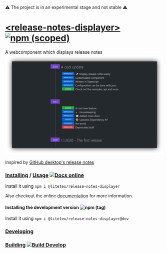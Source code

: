 ⚠ The project is in an experimental stage and not stable ⚠

# [&lt;release-notes-displayer>](https://litetex.github.io/release-notes-displayer) [![npm (scoped)](https://img.shields.io/npm/v/@litetex/release-notes-displayer)](https://www.npmjs.com/package/@litetex/release-notes-displayer)

A webcomponent which displays release notes
![release-notes-displayer example screenshot](assets/demo.png)

Inspired by [GitHub desktop's release notes](https://desktop.github.com/release-notes/)

### [Installing](https://litetex.github.io/release-notes-displayer/install) / [Usage](https://litetex.github.io/release-notes-displayer/examples) [![Docs online](https://img.shields.io/badge/docs-online-success?logo=read-the-docs&logoColor=eee)](https://litetex.github.io/release-notes-displayer)

Install it using ``npm i @litetex/release-notes-displayer``

Also checkout the online [documentation](https://litetex.github.io/release-notes-displayer) for more information.

#### Installing the development version ![npm (tag)](https://img.shields.io/npm/v/@litetex/release-notes-displayer/dev)
Install it using ``npm i @litetex/release-notes-displayer@dev``

### [Developing](Developing.md)
### [Building](Building.md) [![Build Develop](https://img.shields.io/github/workflow/status/litetex/release-notes-displayer/Check%20Build/develop?label=build%20develop)](https://github.com/litetex/release-notes-displayer/actions/workflows/checkBuild.yml?query=branch%3Adevelop)

